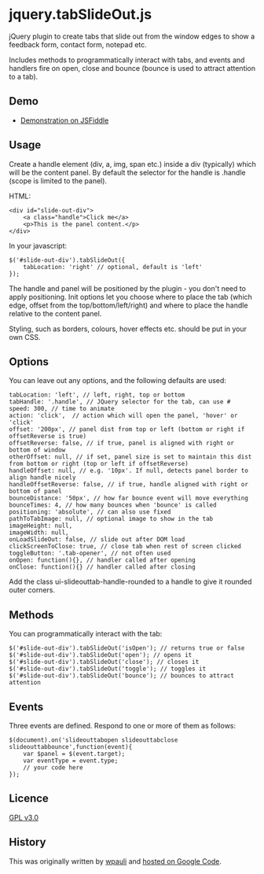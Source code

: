 jquery.tabSlideOut.js
=====================

jQuery plugin to create tabs that slide out from the window edges to show a feedback form, contact form, notepad etc.

Includes methods to programmatically interact with tabs, and events and handlers fire on open, close and bounce (bounce
is used to attract attention to a tab).

Demo
----
 *  [Demonstration on JSFiddle](http://jsfiddle.net/gh/get/jquery/1.11/hawk-ip/jquery.tabSlideOut.js/tree/master/demo)

Usage
-----

Create a handle element (div, a, img, span etc.) inside a div (typically) which will be the 
content panel. By default the selector for the handle is .handle (scope is limited to the panel).

HTML:

	<div id="slide-out-div">
		<a class="handle">Click me</a>
		<p>This is the panel content.</p>
	</div>


In your javascript:

	$('#slide-out-div').tabSlideOut({
		tabLocation: 'right' // optional, default is 'left'
	});

The handle and panel will be positioned by the plugin - you don't need to apply positioning. 
Init options let you choose where to place the tab (which edge, offset from the top/bottom/left/right) and
where to place the handle relative to the content panel. 

Styling, such as borders, colours, hover effects etc. should be put in your own CSS.

Options
-------

You can leave out any options, and the following defaults are used:

	tabLocation: 'left', // left, right, top or bottom
	tabHandle: '.handle', // JQuery selector for the tab, can use #
	speed: 300, // time to animate
	action: 'click',  // action which will open the panel, 'hover' or 'click'
	offset: '200px', // panel dist from top or left (bottom or right if offsetReverse is true)
	offsetReverse: false, // if true, panel is aligned with right or bottom of window
	otherOffset: null, // if set, panel size is set to maintain this dist from bottom or right (top or left if offsetReverse)
	handleOffset: null, // e.g. '10px'. If null, detects panel border to align handle nicely
	handleOffsetReverse: false, // if true, handle aligned with right or bottom of panel 
	bounceDistance: '50px', // how far bounce event will move everything
	bounceTimes: 4, // how many bounces when 'bounce' is called
	positioning: 'absolute', // can also use fixed
	pathToTabImage: null, // optional image to show in the tab
	imageHeight: null,
	imageWidth: null,
	onLoadSlideOut: false, // slide out after DOM load
	clickScreenToClose: true, // close tab when rest of screen clicked
	toggleButton: '.tab-opener', // not often used
	onOpen: function(){}, // handler called after opening
	onClose: function(){} // handler called after closing

Add the class ui-slideouttab-handle-rounded to a handle to give it rounded outer corners.


Methods
-------

You can programmatically interact with the tab:

	$('#slide-out-div').tabSlideOut('isOpen'); // returns true or false
	$('#slide-out-div').tabSlideOut('open'); // opens it
	$('#slide-out-div').tabSlideOut('close'); // closes it
	$('#slide-out-div').tabSlideOut('toggle'); // toggles it
	$('#slide-out-div').tabSlideOut('bounce'); // bounces to attract attention

Events
------

Three events are defined. Respond to one or more of them as follows:

	$(document).on('slideouttabopen slideouttabclose slideouttabbounce',function(event){
		var $panel = $(event.target);
		var eventType = event.type;
		// your code here
	});
	
Licence
-------

[GPL v3.0](http://www.gnu.org/licenses/gpl.html)

History
-------

This was originally written by [wpauli](http://wpaoli.building58.com/) and [hosted on Google Code](http://code.google.com/p/tab-slide-out/).